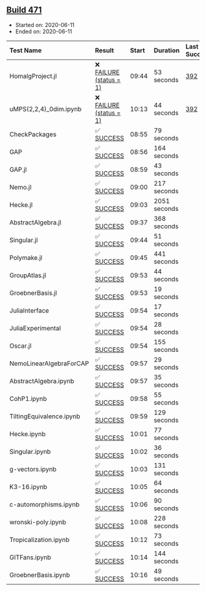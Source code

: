 ## [Build 471](https://oscarci.mathematik.uni-kl.de/job/oscar-julia-1.4/471/)

* Started on: 2020-06-11
* Ended on: 2020-06-11

| Test Name    | Result | Start | Duration | Last Success | First Failure |
|:-------------|:-------|:------|:---------|:-------------|:--------------|
| HomalgProject.jl | ❌ [FAILURE (status = 1)](https://oscarci.mathematik.uni-kl.de/job/oscar-julia-1.4/471/artifact/logs/build-471/HomalgProject.jl.log) | 09:44 | 53 seconds | [392](https://oscarci.mathematik.uni-kl.de/job/oscar-julia-1.4/392/) | [393](https://oscarci.mathematik.uni-kl.de/job/oscar-julia-1.4/393/) |
| uMPS(2,2,4)_0dim.ipynb | ❌ [FAILURE (status = 1)](https://oscarci.mathematik.uni-kl.de/job/oscar-julia-1.4/471/artifact/logs/build-471/uMPS-2-2-4-_0dim.ipynb.log) | 10:13 | 44 seconds | [392](https://oscarci.mathematik.uni-kl.de/job/oscar-julia-1.4/392/) | [393](https://oscarci.mathematik.uni-kl.de/job/oscar-julia-1.4/393/) |
| CheckPackages | ✅ [SUCCESS](https://oscarci.mathematik.uni-kl.de/job/oscar-julia-1.4/471/artifact/logs/build-471/CheckPackages.log) | 08:55 | 79 seconds |  |  |
| GAP | ✅ [SUCCESS](https://oscarci.mathematik.uni-kl.de/job/oscar-julia-1.4/471/artifact/logs/build-471/GAP.log) | 08:56 | 164 seconds |  |  |
| GAP.jl | ✅ [SUCCESS](https://oscarci.mathematik.uni-kl.de/job/oscar-julia-1.4/471/artifact/logs/build-471/GAP.jl.log) | 08:59 | 43 seconds |  |  |
| Nemo.jl | ✅ [SUCCESS](https://oscarci.mathematik.uni-kl.de/job/oscar-julia-1.4/471/artifact/logs/build-471/Nemo.jl.log) | 09:00 | 217 seconds |  |  |
| Hecke.jl | ✅ [SUCCESS](https://oscarci.mathematik.uni-kl.de/job/oscar-julia-1.4/471/artifact/logs/build-471/Hecke.jl.log) | 09:03 | 2051 seconds |  |  |
| AbstractAlgebra.jl | ✅ [SUCCESS](https://oscarci.mathematik.uni-kl.de/job/oscar-julia-1.4/471/artifact/logs/build-471/AbstractAlgebra.jl.log) | 09:37 | 368 seconds |  |  |
| Singular.jl | ✅ [SUCCESS](https://oscarci.mathematik.uni-kl.de/job/oscar-julia-1.4/471/artifact/logs/build-471/Singular.jl.log) | 09:44 | 51 seconds |  |  |
| Polymake.jl | ✅ [SUCCESS](https://oscarci.mathematik.uni-kl.de/job/oscar-julia-1.4/471/artifact/logs/build-471/Polymake.jl.log) | 09:45 | 441 seconds |  |  |
| GroupAtlas.jl | ✅ [SUCCESS](https://oscarci.mathematik.uni-kl.de/job/oscar-julia-1.4/471/artifact/logs/build-471/GroupAtlas.jl.log) | 09:53 | 44 seconds |  |  |
| GroebnerBasis.jl | ✅ [SUCCESS](https://oscarci.mathematik.uni-kl.de/job/oscar-julia-1.4/471/artifact/logs/build-471/GroebnerBasis.jl.log) | 09:53 | 19 seconds |  |  |
| JuliaInterface | ✅ [SUCCESS](https://oscarci.mathematik.uni-kl.de/job/oscar-julia-1.4/471/artifact/logs/build-471/JuliaInterface.log) | 09:54 | 17 seconds |  |  |
| JuliaExperimental | ✅ [SUCCESS](https://oscarci.mathematik.uni-kl.de/job/oscar-julia-1.4/471/artifact/logs/build-471/JuliaExperimental.log) | 09:54 | 28 seconds |  |  |
| Oscar.jl | ✅ [SUCCESS](https://oscarci.mathematik.uni-kl.de/job/oscar-julia-1.4/471/artifact/logs/build-471/Oscar.jl.log) | 09:54 | 155 seconds |  |  |
| NemoLinearAlgebraForCAP | ✅ [SUCCESS](https://oscarci.mathematik.uni-kl.de/job/oscar-julia-1.4/471/artifact/logs/build-471/NemoLinearAlgebraForCAP.log) | 09:57 | 29 seconds |  |  |
| AbstractAlgebra.ipynb | ✅ [SUCCESS](https://oscarci.mathematik.uni-kl.de/job/oscar-julia-1.4/471/artifact/logs/build-471/AbstractAlgebra.ipynb.log) | 09:57 | 35 seconds |  |  |
| CohP1.ipynb | ✅ [SUCCESS](https://oscarci.mathematik.uni-kl.de/job/oscar-julia-1.4/471/artifact/logs/build-471/CohP1.ipynb.log) | 09:58 | 55 seconds |  |  |
| TiltingEquivalence.ipynb | ✅ [SUCCESS](https://oscarci.mathematik.uni-kl.de/job/oscar-julia-1.4/471/artifact/logs/build-471/TiltingEquivalence.ipynb.log) | 09:59 | 129 seconds |  |  |
| Hecke.ipynb | ✅ [SUCCESS](https://oscarci.mathematik.uni-kl.de/job/oscar-julia-1.4/471/artifact/logs/build-471/Hecke.ipynb.log) | 10:01 | 77 seconds |  |  |
| Singular.ipynb | ✅ [SUCCESS](https://oscarci.mathematik.uni-kl.de/job/oscar-julia-1.4/471/artifact/logs/build-471/Singular.ipynb.log) | 10:02 | 36 seconds |  |  |
| g-vectors.ipynb | ✅ [SUCCESS](https://oscarci.mathematik.uni-kl.de/job/oscar-julia-1.4/471/artifact/logs/build-471/g-vectors.ipynb.log) | 10:03 | 131 seconds |  |  |
| K3-16.ipynb | ✅ [SUCCESS](https://oscarci.mathematik.uni-kl.de/job/oscar-julia-1.4/471/artifact/logs/build-471/K3-16.ipynb.log) | 10:05 | 64 seconds |  |  |
| c-automorphisms.ipynb | ✅ [SUCCESS](https://oscarci.mathematik.uni-kl.de/job/oscar-julia-1.4/471/artifact/logs/build-471/c-automorphisms.ipynb.log) | 10:06 | 90 seconds |  |  |
| wronski-poly.ipynb | ✅ [SUCCESS](https://oscarci.mathematik.uni-kl.de/job/oscar-julia-1.4/471/artifact/logs/build-471/wronski-poly.ipynb.log) | 10:08 | 228 seconds |  |  |
| Tropicalization.ipynb | ✅ [SUCCESS](https://oscarci.mathematik.uni-kl.de/job/oscar-julia-1.4/471/artifact/logs/build-471/Tropicalization.ipynb.log) | 10:12 | 73 seconds |  |  |
| GITFans.ipynb | ✅ [SUCCESS](https://oscarci.mathematik.uni-kl.de/job/oscar-julia-1.4/471/artifact/logs/build-471/GITFans.ipynb.log) | 10:14 | 144 seconds |  |  |
| GroebnerBasis.ipynb | ✅ [SUCCESS](https://oscarci.mathematik.uni-kl.de/job/oscar-julia-1.4/471/artifact/logs/build-471/GroebnerBasis.ipynb.log) | 10:16 | 49 seconds |  |  |
